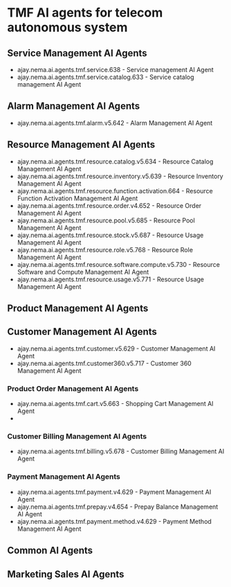 # TMF AI agents for telecom autonomous system 

## Service Management AI Agents
* ajay.nema.ai.agents.tmf.service.638 - Service management AI Agent
* ajay.nema.ai.agents.tmf.service.catalog.633 - Service catalog management AI Agent
  
## Alarm Management AI Agents
* ajay.nema.ai.agents.tmf.alarm.v5.642 - Alarm Management AI Agent

## Resource Management AI Agents
  
* ajay.nema.ai.agents.tmf.resource.catalog.v5.634 - Resource Catalog Management AI Agent
* ajay.nema.ai.agents.tmf.resource.inventory.v5.639 - Resource Inventory Management AI Agent
* ajay.nema.ai.agents.tmf.resource.function.activation.664 - Resource Function Activation Management AI Agent
* ajay.nema.ai.agents.tmf.resource.order.v4.652 - Resource Order Management AI Agent
* ajay.nema.ai.agents.tmf.resource.pool.v5.685 - Resource Pool Management AI Agent
* ajay.nema.ai.agents.tmf.resource.stock.v5.687 - Resource Usage Management AI Agent
* ajay.nema.ai.agents.tmf.resource.role.v5.768 - Resource Role Management AI Agent
* ajay.nema.ai.agents.tmf.resource.software.compute.v5.730 - Resource Software and Compute Management AI Agent
* ajay.nema.ai.agents.tmf.resource.usage.v5.771 - Resource Usage Management AI Agent
  
## Product Management AI Agents

## Customer Management AI Agents
* ajay.nema.ai.agents.tmf.customer.v5.629 - Customer Management AI Agent
* ajay.nema.ai.agents.tmf.customer360.v5.717 - Customer 360 Management AI Agent

### Product Order Management AI Agents
* ajay.nema.ai.agents.tmf.cart.v5.663 - Shopping Cart Management AI Agent
* 
### Customer Billing Management AI Agents
* ajay.nema.ai.agents.tmf.billing.v5.678 - Customer Billing Management AI Agent
### Payment Management AI Agents
* ajay.nema.ai.agents.tmf.payment.v4.629 - Payment Management AI Agent
* ajay.nema.ai.agents.tmf.prepay.v4.654 - Prepay Balance Management AI Agent
* ajay.nema.ai.agents.tmf.payment.method.v4.629 - Payment Method Management AI Agent
## Common AI Agents
## Marketing Sales AI Agents

